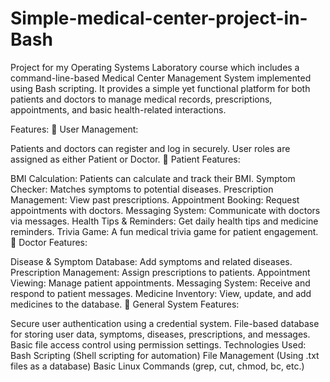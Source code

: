 # Simple-medical-center-project-in-Bash
Project for my Operating Systems Laboratory course which includes a command-line-based Medical Center Management System implemented using Bash scripting. It provides a simple yet functional platform for both patients and doctors to manage medical records, prescriptions, appointments, and basic health-related interactions.

Features:
🔹 User Management:

Patients and doctors can register and log in securely.
User roles are assigned as either Patient or Doctor.
🔹 Patient Features:

BMI Calculation: Patients can calculate and track their BMI.
Symptom Checker: Matches symptoms to potential diseases.
Prescription Management: View past prescriptions.
Appointment Booking: Request appointments with doctors.
Messaging System: Communicate with doctors via messages.
Health Tips & Reminders: Get daily health tips and medicine reminders.
Trivia Game: A fun medical trivia game for patient engagement.
🔹 Doctor Features:

Disease & Symptom Database: Add symptoms and related diseases.
Prescription Management: Assign prescriptions to patients.
Appointment Viewing: Manage patient appointments.
Messaging System: Receive and respond to patient messages.
Medicine Inventory: View, update, and add medicines to the database.
🔹 General System Features:

Secure user authentication using a credential system.
File-based database for storing user data, symptoms, diseases, prescriptions, and messages.
Basic file access control using permission settings.
Technologies Used:
Bash Scripting (Shell scripting for automation)
File Management (Using .txt files as a database)
Basic Linux Commands (grep, cut, chmod, bc, etc.)
